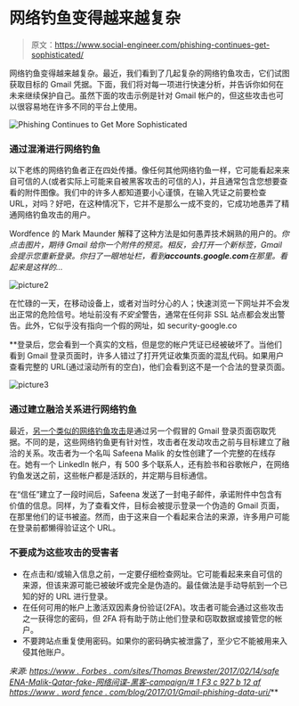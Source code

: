 # 网络钓鱼变得越来越复杂

> 原文：<https://www.social-engineer.com/phishing-continues-get-sophisticated/>

网络钓鱼变得越来越复杂。最近，我们看到了几起复杂的网络钓鱼攻击，它们试图获取目标的 Gmail 凭据。下面，我们将对每一项进行快速分析，并告诉你如何在未来继续保护自己。虽然下面的攻击示例是针对 Gmail 帐户的，但这些攻击也可以很容易地在许多不同的平台上使用。

![Phishing Continues to Get More Sophisticated](img/5157df1d6d3b990d7d8af5f70e924259.png)

### 通过混淆进行网络钓鱼

以下老练的网络钓鱼者正在四处传播。像任何其他网络钓鱼一样，它可能看起来来自可信的人(或者实际上可能来自被黑客攻击的可信的人)，并且通常包含您想要查看的附件图像。我们中的许多人都知道要小心谨慎，在输入凭证之前要检查 URL，对吗？好吧，在这种情况下，它并不是那么一成不变的，它成功地愚弄了精通网络钓鱼攻击的用户。

Wordfence 的 Mark Maunder 解释了这种方法是如何愚弄技术娴熟的用户的。*你点击图片，期待 Gmail 给你一个附件的预览。相反，会打开一个新标签，Gmail 会提示您重新登录。你扫了一眼地址栏，看到**accounts.google.com**在那里。看起来是这样的…*

![picture2](img/2b6616da563f7a54c24b72af03797009.png)

在忙碌的一天，在移动设备上，或者对当时分心的人；快速浏览一下网址并不会发出正常的危险信号。地址前没有*不安全*警告，通常在任何非 SSL 站点都会发出警告。此外，它似乎没有指向一个假的网址，如 security-google.co

 **登录后，您会看到一个真实的文档，但是您的帐户凭证已经被破坏了。当他们看到 Gmail 登录页面时，许多人错过了打开凭证收集页面的混乱代码。如果用户查看完整的 URL(通过滚动所有的空白)，他们会看到这不是一个合法的登录页面。

![picture3](img/8f93707749e64240add1674998fed891.png)

### 通过建立融洽关系进行网络钓鱼

最近，[另一个类似的网络钓鱼攻击](https://www.forbes.com/sites/thomasbrewster/2017/02/14/safeena-malik-qatar-fake-cyberespionage-hacking-campaign/#1f3c927b12af)是通过另一个假冒的 Gmail 登录页面窃取凭据。不同的是，这些网络钓鱼更有针对性，攻击者在发动攻击之前与目标建立了融洽的关系。攻击者为一个名叫 Safeena Malik 的女性创建了一个完整的在线存在。她有一个 LinkedIn 帐户，有 500 多个联系人，还有脸书和谷歌帐户，在网络钓鱼发送之前，这些帐户都是活跃的，并定期与目标通信。

在“信任”建立了一段时间后，Safeena 发送了一封电子邮件，承诺附件中包含有价值的信息。同样，为了查看文件，目标会被提示登录一个伪造的 Gmail 页面，在那里他们的证书被盗。然而，由于这来自一个看起来合法的来源，许多用户可能在登录前都懒得验证这个 URL。

### 不要成为这些攻击的受害者

*   在点击和/或输入信息之前，一定要仔细检查网址。它可能看起来来自可信的来源，但该来源可能已被破坏或完全是伪造的。最佳做法是手动导航到一个已知的好的 URL 进行登录。
*   在任何可用的帐户上激活双因素身份验证(2FA)。攻击者可能会通过这些攻击之一获得您的密码，但 2FA 将有助于防止他们登录和窃取数据或接管您的帐户。
*   不要跨站点重复使用密码。如果你的密码确实被泄露了，至少它不能被用来入侵其他账户。

*来源:*
*[https://www . Forbes . com/sites/Thomas Brewster/2017/02/14/safe ENA-Malik-Qatar-fake-网络间谍-黑客-campaign/# 1 F3 c 927 b 12 af](https://www.forbes.com/sites/thomasbrewster/2017/02/14/safeena-malik-qatar-fake-cyberespionage-hacking-campaign/#1f3c927b12af)*
[*https://www . word fence . com/blog/2017/01/Gmail-phishing-data-uri/*](https://www.wordfence.com/blog/2017/01/gmail-phishing-data-uri/)**